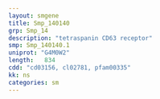 ```yaml
---
layout: smgene
title: Smp_140140
grp: Smp_14
description: "tetraspanin CD63 receptor"
smp: Smp_140140.1
uniprot: "G4M0W2"
length:   834
cdd: "cd03156, cl02781, pfam00335"
kk: ns
categories: sm
---
```

